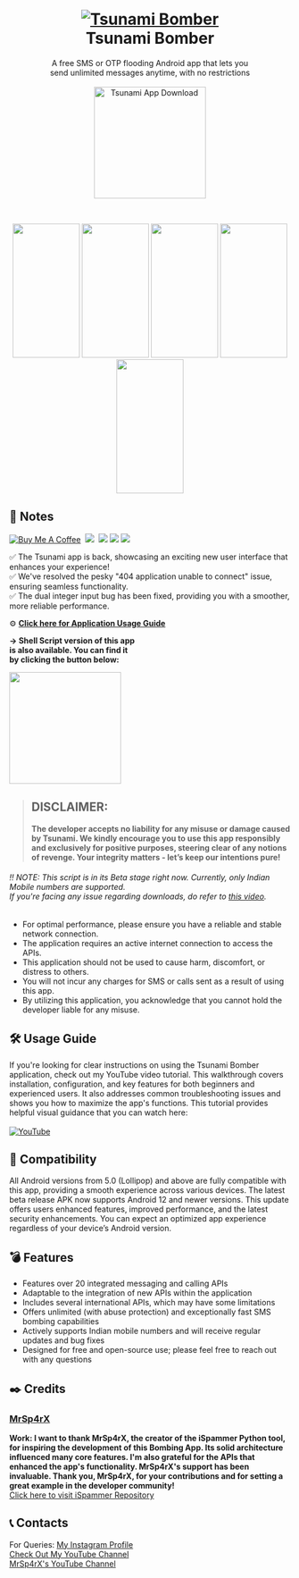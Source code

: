 <h1 align="center">
  <br>
  <a href="https://github.com/utsanjan/Tsunami-Bomber-Android">
  <img src="https://lh3.googleusercontent.com/-B7t6k6KbV2Y/YJRP6aDUcFI/AAAAAAAAgtE/9fnBeyq5whEXRcuVVFEq6BgJdBrcVJBCQCLcBGAsYHQ/s16000/splash.png"
  alt="Tsunami Bomber">
  </a><br>
  Tsunami Bomber
  <br>
</h1>
 
<p align="center">A free SMS or OTP flooding Android app that lets you<br>send unlimited messages anytime, with no restrictions<br><br>

<a href="https://github.com/utsanjan/Tsunami-Bomber-Android/releases">
<img src="https://bit.ly/3Ee49cs" alt="Tsunami App Download" width="200" height"auto"></a></p><br>
<p align="center">
<img src="https://github.com/user-attachments/assets/b29e8364-8609-453e-b158-e69773137b15" width=120 height=240> <img src="https://github.com/user-attachments/assets/3964b55b-2877-43c9-b9b0-835bef3c12ce" width=120 height=240> <img src="https://github.com/user-attachments/assets/73fd25ac-84c2-4ca7-9959-7db97943f085" width=120 height=240> <img src="https://github.com/user-attachments/assets/81eeb0af-a008-4ed4-9856-cbd940c933d2" width=120 height=240> <img src="https://github.com/user-attachments/assets/a7961797-870e-4db3-9385-d7f2d1c65724" width=120 height=240> </p>


## 📝 Notes
[![Buy Me A Coffee](https://img.shields.io/badge/Buy_Me_A_Coffee-FFDD00?style=flat&logo=buy-me-a-coffee&logoColor=black)](https://www.buymeacoffee.com/utsanjan)‎ ‎
[![](https://dcbadge.limes.pink/api/server/uavTPkr?style=flat)](https://discord.gg/bvzTHWnD3n)‎ ‎ 
[![](https://img.shields.io/github/languages/count/utsanjan/Tsunami-Bomber-Android?style=flat)](https://github.com/utsanjan/Tsunami-Bomber-Android/search?l=shell)‎ ‎
[![](https://img.shields.io/github/license/utsanjan/Tsunami-Bomber-Android?logoColor=red&style=flat)](https://github.com/utsanjan/Tsunami-Bomber-Android/blob/main/LICENSE)‎ ‎
[![](https://img.shields.io/github/languages/top/utsanjan/Tsunami-Bomber-Android?color=light%20green&style=flat)](https://github.com/utsanjan/Tsunami-Bomber-Android)‎ ‎ <br>

✅ The Tsunami app is back, showcasing an exciting new user interface that enhances your experience!<br> 
✅ We've resolved the pesky "404 application unable to connect" issue, ensuring seamless functionality.<br> 
✅ The dual integer input bug has been fixed, providing you with a smoother, more reliable performance.

⚙ **[Click here for Application Usage Guide](#%EF%B8%8F-usage-guide)** <br>

**→ Shell Script version of this app<br>
is also available. You can find it<br>
by clicking the button below:** <br>

<a href="https://github.com/utsanjan/Tsunami-Bomber"><img src="https://bit.ly/37QPnfq" width="200" height="auto"></a>
> ## DISCLAIMER:
> **The developer accepts no liability for any misuse or damage caused by Tsunami. We kindly encourage you to use this app responsibly and exclusively for positive purposes, steering clear of any notions of revenge. Your integrity matters - let’s keep our intentions pure!**

###### ‼️ NOTE: This script is in its Beta stage right now. Currently, only Indian Mobile numbers are supported.<br>If you're facing any issue regarding downloads, do refer to [this video](https://youtu.be/Z_gKRgbhkqA).
- For optimal performance, please ensure you have a reliable and stable network connection.
- The application requires an active internet connection to access the APIs.
- This application should not be used to cause harm, discomfort, or distress to others.
- You will not incur any charges for SMS or calls sent as a result of using this app.
- By utilizing this application, you acknowledge that you cannot hold the developer liable for any misuse.

## 🛠️ Usage Guide
If you're looking for clear instructions on using the Tsunami Bomber application, check out my YouTube video tutorial. This walkthrough covers installation, configuration, and key features for both beginners and experienced users. It also addresses common troubleshooting issues and shows you how to maximize the app's functions. This tutorial provides helpful visual guidance that you can watch here:<br><br>
<a href="https://youtu.be/w7bO0Cotu5A"><img alt="YouTube" title="UsageGuide" src="https://lh3.googleusercontent.com/-AsfTwhCD4i8/YJ9EiIaGTOI/AAAAAAAAg7o/67sw20Tc4d4jbLCnyftfcsQvKYjKGM3hQCLcBGAsYHQ/w320-h180/imageonline-co-roundcorner.png"/></a>

## 📱 Compatibility
All Android versions from 5.0 (Lollipop) and above are fully compatible with this app, providing a smooth experience across various devices. The latest beta release APK now supports Android 12 and newer versions. This update offers users enhanced features, improved performance, and the latest security enhancements. You can expect an optimized app experience regardless of your device’s Android version.

## 💣 Features

- Features over 20 integrated messaging and calling APIs  
- Adaptable to the integration of new APIs within the application  
- Includes several international APIs, which may have some limitations  
- Offers unlimited (with abuse protection) and exceptionally fast SMS bombing capabilities  
- Actively supports Indian mobile numbers and will receive regular updates and bug fixes  
- Designed for free and open-source use; please feel free to reach out with any questions  

## ✒️ Credits 
### [MrSp4rX](https://github.com/MrSp4rX)<br>
**Work: I want to thank MrSp4rX, the creator of the iSpammer Python tool, for inspiring the development of this Bombing App. Its solid architecture influenced many core features. I'm also grateful for the APIs that enhanced the app's functionality. MrSp4rX's support has been invaluable. Thank you, MrSp4rX, for your contributions and for setting a great example in the developer community!** <br>
[Click here to visit iSpammer Repository](https://github.com/MrSp4rX/iSpammer)

## 📞 Contacts

For Queries: [My Instagram Profile](https://www.instagram.com/utsanjan/)  
[Check Out My YouTube Channel](https://www.youtube.com/DopeSatan) <br>
[MrSp4rX's YouTube Channel](https://www.youtube.com/c/D4rkH4cker5)
